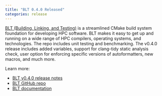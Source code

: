 ```yaml
---
title: "BLT 0.4.0 Released"
categories: release
---
```


[BLT (Building, Linking, and Testing)](https://github.com/LLNL/blt) is a streamlined CMake build system foundation for developing HPC software. BLT makes it easy to get up and running on a wide range of HPC compilers, operating systems, and technologies. The repo includes unit testing and benchmarking. The v0.4.0 release includes added variables, support for clang-tidy static analysis check, user option for enforcing specific versions of autoformatters, new macros, and much more.

Learn more:

- [BLT v0.4.0 release notes](https://github.com/LLNL/blt/releases/tag/v0.4.0)
- [BLT GitHub repo](https://github.com/LLNL/blt)
- [BLT documentation](https://llnl-blt.readthedocs.io/en/develop/)
